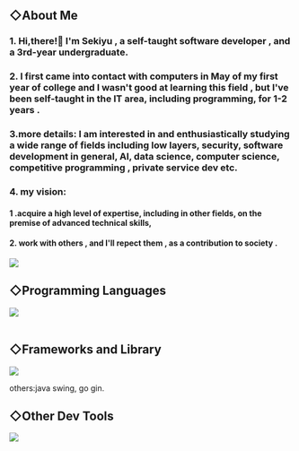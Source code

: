




## ◇About Me


### 1. Hi,there!👋 I'm Sekiyu , a self-taught software developer , and a 3rd-year undergraduate.


### 2. I first came into contact with computers in May of my first year of college and I wasn't good at learning this field , but I've been self-taught in the IT area, including programming, for 1-2 years .

### 3.more details: I am interested in and enthusiastically studying a wide range of fields including low layers, security, software development in general, AI, data science, computer science, competitive programming , private service dev etc.


### 4. my vision:

#### 1 .acquire a high level of expertise, including in other fields, on the premise of advanced technical skills, 

#### 2. work with others , and I'll repect them , as a contribution to society .



![](https://github-readme-stats.vercel.app/api/top-langs?username=crystal9210&show_icons=true&locale=en&layout=compact)

## ◇Programming Languages

<img src="https://skillicons.dev/icons?i=html,css,java,go,js,ts,py,cpp,c" /> <br /><br />

## ◇Frameworks and Library

<img src="https://skillicons.dev/icons?i=react,nextjs,spring,django,tailwind" /> 

others:java swing, go gin.


## ◇Other Dev Tools 

<img src="https://skillicons.dev/icons?i=mysql,postgres,sqlite,redis,docker,git,github,vscode,ubuntu,firebase,nginx,vercel" /> <br /><br />
